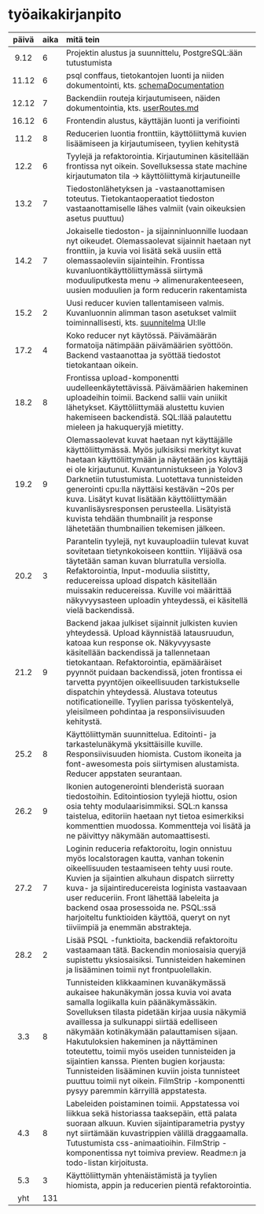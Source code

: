 
# työaikakirjanpito

| päivä | aika | mitä tein  |
| :----:|:-----| :-----|
| 9.12 | 6| Projektin alustus ja suunnittelu, PostgreSQL:ään tutustumista |
| 11.12| 6 | psql conffaus, tietokantojen luonti ja niiden dokumentointi, kts. [schemaDocumentation](./psql/schemaDocumentation.md)|
| 12.12 | 7 | Backendiin routeja kirjautumiseen, näiden dokumentointia, kts. [userRoutes.md](./backend/userRoutes.md)
| 16.12 | 6 | Frontendin alustus, käyttäjän luonti ja verifiointi
| 11.2 | 8 | Reducerien luontia fronttiin, käyttöliittymä kuvien lisäämiseen ja kirjautumiseen, tyylien kehitystä
| 12.2 | 6 | Tyylejä ja refaktorointia. Kirjautuminen käsitellään frontissa nyt oikein. Sovelluksessa state machine kirjautumaton tila -> käyttöliittymä kirjautuneille
| 13.2 | 7 | Tiedostonlähetyksen ja -vastaanottamisen toteutus. Tietokantaoperaatiot tiedoston vastaanottamiselle lähes valmiit (vain oikeuksien asetus puuttuu)
| 14.2 | 7 | Jokaiselle tiedoston- ja sijainninluonnille luodaan nyt oikeudet. Olemassaolevat sijainnit haetaan nyt fronttiin, ja kuvia voi lisätä sekä uusiin että olemassaoleviin sijainteihin. Frontissa kuvanluontikäyttöliittymässä siirtymä moduuliputkesta menu -> alimenurakenteeseen, uusien moduulien ja form reducerin rakentamista
| 15.2 | 2 | Uusi reducer kuvien tallentamiseen valmis. Kuvanluonnin alimman tason asetukset valmiit toiminnallisesti, kts. [suunnitelma](./frontend/UI/DialogFlowForFileUpload.md) UI:lle
| 17.2 | 4 | Koko reducer nyt käytössä. Päivämäärän formatoija nätimpään päivämäärien syöttöön. Backend vastaanottaa ja syöttää tiedostot tietokantaan oikein.
| 18.2 | 8 | Frontissa upload-komponentti uudelleenkäytettävissä. Päivämäärien hakeminen uploadeihin toimii. Backend sallii vain uniikit lähetykset. Käyttöliittymää alustettu kuvien hakemiseen backendistä. SQL:llää palautettu mieleen ja hakuqueryjä mietitty.
| 19.2 | 9 | Olemassaolevat kuvat haetaan nyt käyttäjälle käyttöliittymässä. Myös julkisiksi merkityt kuvat haetaan käyttöliittymään ja näytetään jos käyttäjä ei ole kirjautunut. Kuvantunnistukseen ja Yolov3 Darknetiin tutustumista. Luotettava tunnisteiden generointi cpu:lla näyttäisi kestävän ~20s per kuva. Lisätyt kuvat lisätään käyttöliittymään kuvanlisäysresponsen perusteella. Lisätyistä kuvista tehdään thumbnailit ja response lähetetään thumbnailien tekemisen jälkeen.
| 20.2 | 3 | Parantelin tyylejä, nyt kuvauploadiin tulevat kuvat sovitetaan tietynkokoiseen konttiin. Ylijäävä osa täytetään saman kuvan blurratulla versiolla. Refaktorointia, Input-moduulia siistitty, reducereissa upload dispatch käsitellään muissakin reducereissa. Kuville voi määrittää näkyvyysasteen uploadin yhteydessä, ei käsitellä vielä backendissä. 
| 21.2 | 9 | Backend jakaa julkiset sijainnit julkisten kuvien yhteydessä. Upload käynnistää latausruudun, katoaa kun response ok. Näkyvyysaste käsitellään backendissä ja tallennetaan tietokantaan. Refaktorointia, epämääräiset pyynnöt puidaan backendissä, joten frontissa ei tarvetta pyyntöjen oikeellisuuden tarkistukselle dispatchin yhteydessä. Alustava toteutus notificationeille. Tyylien parissa työskentelyä, yleisilmeen pohdintaa ja responsiivisuuden kehitystä.
| 25.2 | 8 | Käyttöliittymän suunnittelua. Editointi- ja tarkastelunäkymä yksittäisille kuville. Responsiivisuuden hiomista. Custom ikoneita ja font-awesomesta pois siirtymisen alustamista. Reducer appstaten seurantaan.
| 26.2 | 9 | Ikonien autogenerointi blenderistä suoraan tiedostoihin. Editointiosion tyylejä hiottu, osion osia tehty modulaarisimmiksi. SQL:n kanssa taistelua, editoriin haetaan nyt tietoa esimerkiksi kommenttien muodossa. Kommentteja voi lisätä ja ne päivittyy näkymään automaattisesti.
| 27.2 | 7 | Loginin reduceria refaktoroitu, login onnistuu myös localstoragen kautta, vanhan tokenin oikeellisuuden testaamiseen tehty uusi route. Kuvien ja sijaintien alkuhaun dispatch siirretty kuva- ja sijaintireducereista loginista vastaavaan user reduceriin. Front lähettää labeleita ja backend osaa prosessoida ne. PSQL:ssä harjoiteltu funktioiden käyttöä, queryt on nyt tiiviimpiä ja enemmän abstrakteja.
| 28.2 | 2 | Lisää PSQL -funktioita, backendiä refaktoroitu vastaamaan tätä. Backendin moniosaisia queryjä supistettu yksiosaisiksi. Tunnisteiden hakeminen ja lisääminen toimii nyt frontpuolellakin.
| 3.3 | 8 | Tunnisteiden klikkaaminen kuvanäkymässä aukaisee hakunäkymän jossa kuvia voi avata samalla logiikalla kuin päänäkymässäkin. Sovelluksen tilasta pidetään kirjaa uusia näkymiä availlessa ja sulkunappi siirtää edelliseen näkymään kotinäkymään palauttamisen sijaan. Hakutuloksien hakeminen ja näyttäminen toteutettu, toimii myös useiden tunnisteiden ja sijaintien kanssa. Pienten bugien korjausta: Tunnisteiden lisääminen kuviin joista tunnisteet puuttuu toimii nyt oikein. FilmStrip -komponentti pysyy paremmin kärryillä appstatesta.
| 4.3 | 8 | Labeleiden poistaminen toimii. Appstatessa voi liikkua sekä historiassa taaksepäin, että palata suoraan alkuun. Kuvien sijaintiparametria pystyy nyt siirtämään kuvastrippien välillä draggaamalla. Tutustumista css-animaatioihin. FilmStrip -komponentissa nyt toimiva preview. Readme:n ja todo-listan kirjoitusta.
| 5.3 | 3 | Käyttöliittymän yhtenäistämistä ja tyylien hiomista, appin ja reducerien pientä refaktorointia.
| yht   | 131 | | 
